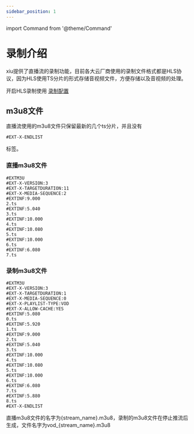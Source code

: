 ```yaml
---
sidebar_position: 1
---
```


import Command from '@theme/Command'

# 录制介绍

xiu提供了直播流的录制功能，目前各大云厂商使用的录制文件格式都是HLS协议，因为HLS使用TS分片的形式存储音视频文件，方便存储以及音视频的处理。

开启HLS录制使用 [录制配置](../configurations/config-file#hls)

## m3u8文件

直播流使用的m3u8文件只保留最新的几个ts分片，并且没有
    
    #EXT-X-ENDLIST
标签。

### 直播m3u8文件

    #EXTM3U
    #EXT-X-VERSION:3
    #EXT-X-TARGETDURATION:11
    #EXT-X-MEDIA-SEQUENCE:2
    #EXTINF:9.000
    2.ts
    #EXTINF:5.040
    3.ts
    #EXTINF:10.000
    4.ts
    #EXTINF:10.080
    5.ts
    #EXTINF:10.000
    6.ts
    #EXTINF:6.080
    7.ts

### 录制m3u8文件
    
    #EXTM3U
    #EXT-X-VERSION:3
    #EXT-X-TARGETDURATION:1
    #EXT-X-MEDIA-SEQUENCE:0
    #EXT-X-PLAYLIST-TYPE:VOD
    #EXT-X-ALLOW-CACHE:YES
    #EXTINF:5.080
    0.ts
    #EXTINF:5.920
    1.ts
    #EXTINF:9.000
    2.ts
    #EXTINF:5.040
    3.ts
    #EXTINF:10.000
    4.ts
    #EXTINF:10.080
    5.ts
    #EXTINF:10.000
    6.ts
    #EXTINF:6.080
    7.ts
    #EXTINF:5.880
    8.ts
    #EXT-X-ENDLIST


直播m3u8文件的名字为{stream_name}.m3u8，录制的m3u8文件在停止推流后生成，文件名字为vod\_{stream_name}.m3u8


